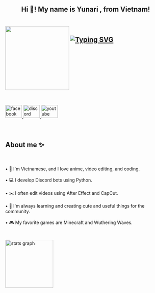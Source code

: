 <h2 align="center">Hi 👋! My name is Yunari , from  Vietnam!</h2>

###

<br clear="both">

<img align="left" height="200" src="[http://cutecafe.art/wp-content/uploads/2023/07/71070866d7.gif](http://cutecafe.art/wp-content/uploads/2023/03/Gura02.gif)"  />

###

<h2 align="left"><a href="https://git.io/typing-svg"><img src="https://readme-typing-svg.demolab.com?font=Fira+Code&pause=1000&color=00F5F7&width=435&lines=Welcome+to+my+GitHub!;I+from+Vietnam!" alt="Typing SVG" /></a></h2>

###

<br clear="both">

<h2 align="left"></h2>

###

<br clear="both">

<div align="left">
  <a href="https://www.facebook.com/Yunari06" target="_blank">
    <img src="https://raw.githubusercontent.com/maurodesouza/profile-readme-generator/master/src/assets/icons/social/facebook/default.svg" width="52" height="40" alt="facebook logo"  />
  </a>
  <a href="https://discord.gg/w9M6YBWdSk" target="_blank">
    <img src="https://raw.githubusercontent.com/maurodesouza/profile-readme-generator/master/src/assets/icons/social/discord/default.svg" width="52" height="40" alt="discord logo"  />
  </a>
  <img src="https://raw.githubusercontent.com/maurodesouza/profile-readme-generator/master/src/assets/icons/social/youtube/default.svg" width="52" height="40" alt="youtube logo"  />
</div>

###

<br clear="both">

<h2 align="left">About me ✨</h2>

###

<br clear="both">

<p align="left">• 🎀 I'm Vietnamese, and I love anime, video editing, and coding.<br><br>• 💻 I develop Discord bots using Python.<br><br>• ✂️ I often edit videos using After Effect and CapCut.<br><br>• 🌸 I'm always learning and creating cute and useful things for the community.<br><br>• 🎮 My favorite games are Minecraft and Wuthering Waves.</p>

###

<br clear="both">

<div align="left">
  <img src="https://github-readme-stats.vercel.app/api?username=CkhangZz&hide_title=false&hide_rank=false&show_icons=true&include_all_commits=true&count_private=true&disable_animations=false&theme=dracula&locale=en&hide_border=false&order=1" height="150" alt="stats graph"  />
</div>

###
